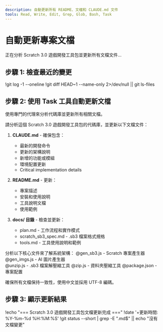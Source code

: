 ```yaml
---
description: 自動更新所有 README、文檔和 CLAUDE.md 文件
tools: Read, Write, Edit, Grep, Glob, Bash, Task
---
```


# 自動更新專案文檔

正在分析 Scratch 3.0 遊戲開發工具包並更新所有文檔文件...

## 步驟 1: 檢查最近的變更

!git log -1 --oneline
!git diff HEAD~1 --name-only 2>/dev/null || git ls-files

## 步驟 2: 使用 Task 工具自動更新文檔

使用專門的代理來分析代碼庫並更新所有相關文檔。

請分析這個 Scratch 3.0 遊戲開發工具包的代碼庫，並更新以下文檔文件：

1. **CLAUDE.md** - 確保包含：
   - 最新的開發命令
   - 更新的架構說明
   - 新增的功能或模組
   - 環境配置更新
   - Critical implementation details

2. **README.md** - 更新：
   - 專案描述
   - 安裝和使用說明
   - 工具說明文檔
   - 使用範例

3. **docs/ 目錄** - 檢查並更新：
   - plan.md - 工作流程和實作模式
   - scratch_sb3_spec.md - .sb3 檔案格式規格
   - tools.md - 工具使用說明和範例

分析以下核心文件來了解系統架構：
@gen_sb3.js - Scratch 專案產生器
@gen_imgs.js - AI 圖片產生器  
@unzip.js - .sb3 檔案解壓縮工具
@zip.js - 資料夾壓縮工具
@package.json - 專案配置

確保所有文檔保持一致性，使用中文並採用 UTF-8 編碼。

## 步驟 3: 顯示更新結果

!echo "=== Scratch 3.0 遊戲開發工具包文檔更新完成 ==="
!date '+更新時間: %Y-%m-%d %H:%M:%S'
!git status --short | grep -E "\.md$" || echo "沒有文檔變更"
